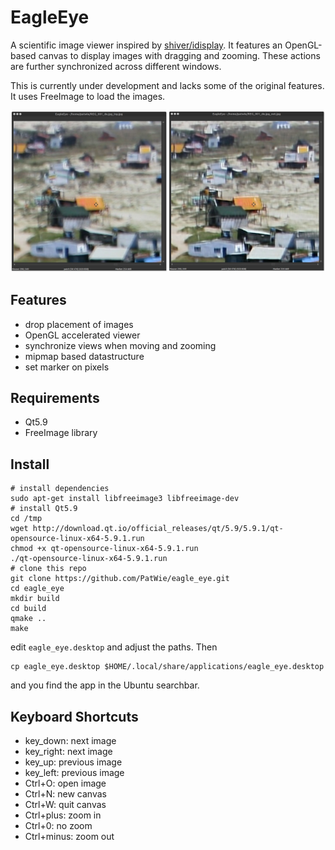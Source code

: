 # EagleEye

A scientific image viewer inspired by [shiver/idisplay](https://sourceforge.net/p/shiver/idisplay). It features an OpenGL-based canvas to display images with dragging and zooming. These actions are further synchronized across different windows.

This is currently under development and lacks some of the original features. It uses FreeImage to load the images.

<p align="center"> <img src="./screenshot.jpg"> </p>

## Features

- drop placement of images
- OpenGL accelerated viewer
- synchronize views when moving and zooming
- mipmap based datastructure
- set marker on pixels

## Requirements

- Qt5.9
- FreeImage library

## Install

    # install dependencies
    sudo apt-get install libfreeimage3 libfreeimage-dev
    # install Qt5.9
    cd /tmp
    wget http://download.qt.io/official_releases/qt/5.9/5.9.1/qt-opensource-linux-x64-5.9.1.run
    chmod +x qt-opensource-linux-x64-5.9.1.run
    ./qt-opensource-linux-x64-5.9.1.run
    # clone this repo
    git clone https://github.com/PatWie/eagle_eye.git
    cd eagle_eye
    mkdir build
    cd build
    qmake ..
    make

edit `eagle_eye.desktop` and adjust the paths. Then 

    cp eagle_eye.desktop $HOME/.local/share/applications/eagle_eye.desktop

and you find the app in the Ubuntu searchbar.

## Keyboard Shortcuts
- key_down: next image
- key_right: next image
- key_up: previous image
- key_left: previous image
- Ctrl+O: open image
- Ctrl+N: new canvas
- Ctrl+W: quit canvas
- Ctrl+plus: zoom in
- Ctrl+0: no zoom
- Ctrl+minus: zoom out
